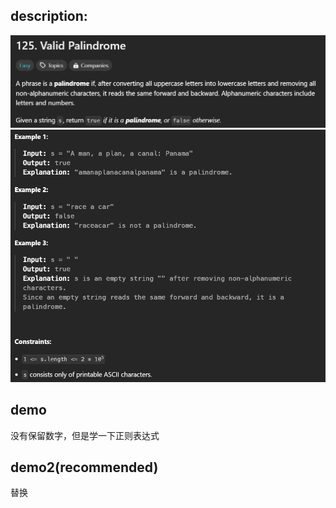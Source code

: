 ## description:

![q.png](assets/q.png)
![a.png](assets/a.png)

## demo

没有保留数字，但是学一下正则表达式

## demo2(recommended)

替换